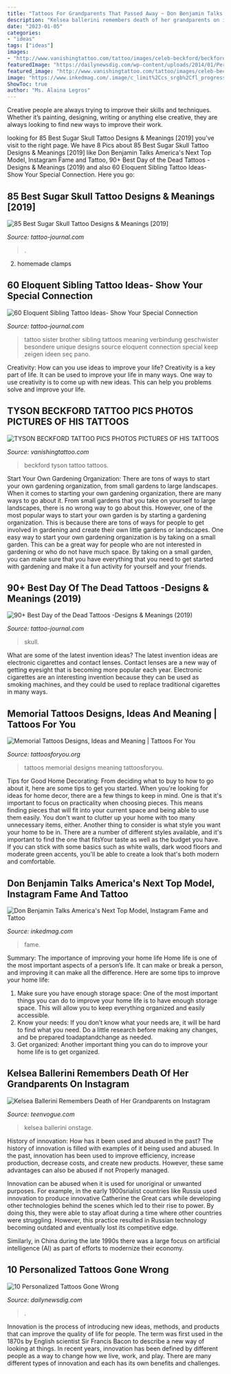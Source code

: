 ```yaml
---
title: "Tattoos For Grandparents That Passed Away ~ Don Benjamin Talks America&#039;s Next Top Model, Instagram Fame And Tattoo"
description: "Kelsea ballerini remembers death of her grandparents on instagram"
date: "2023-01-05"
categories:
- "ideas"
tags: ["ideas"]
images:
- "http://www.vanishingtattoo.com/tattoo/images/celeb-beckford/beckford_large/tyson_beckford_009.jpg"
featuredImage: "https://dailynewsdig.com/wp-content/uploads/2014/01/Personalized-Tattoos-Gone-Wrong-3.jpg"
featured_image: "http://www.vanishingtattoo.com/tattoo/images/celeb-beckford/beckford_large/tyson_beckford_009.jpg"
image: "https://www.inkedmag.com/.image/c_limit%2Ccs_srgb%2Cfl_progressive%2Cq_auto:good%2Cw_700/MTYwNjk4NDU1NDMyMzc0MjQ3/img_1931.jpg"
ShowToc: true
author: "Ms. Alaina Legros"
---
```



Creative people are always trying to improve their skills and techniques. Whether it’s painting, designing, writing or anything else creative, they are always looking to find new ways to improve their work.

	

		
looking for 85 Best Sugar Skull Tattoo Designs &amp; Meanings [2019] you've visit to the right page. We have 8 Pics about 85 Best Sugar Skull Tattoo Designs &amp; Meanings [2019] like Don Benjamin Talks America&#039;s Next Top Model, Instagram Fame and Tattoo, 90+ Best Day of the Dead Tattoos -Designs &amp; Meanings (2019) and also 60 Eloquent Sibling Tattoo Ideas- Show Your Special Connection. Here you go:
		
    
## 85 Best Sugar Skull Tattoo Designs &amp; Meanings [2019]

<img loading=lazy src="https://tattoo-journal.com/wp-content/uploads/2015/07/skull-Tattoo-33.jpg" onerror="this.onerror=null;this.src='https://tse1.mm.bing.net/th?id=OIP.NoDXOS8_GXgpN1XH2NhZwQHaJ4&amp;pid=15.1';" alt="85 Best Sugar Skull Tattoo Designs &amp; Meanings [2019]">

_Source: tattoo-journal.com_

>. 

	

2. homemade clamps

    
## 60 Eloquent Sibling Tattoo Ideas- Show Your Special Connection

<img loading=lazy src="https://tattoo-journal.com/wp-content/uploads/2016/09/sibling-tattoo8-650x650.jpg" onerror="this.onerror=null;this.src='https://tse3.mm.bing.net/th?id=OIP.S2KvrT9RDroKWAgD02T9oAHaHa&amp;pid=15.1';" alt="60 Eloquent Sibling Tattoo Ideas- Show Your Special Connection">

_Source: tattoo-journal.com_

>tattoo sister brother sibling tattoos meaning verbindung geschwister besondere unique designs source eloquent connection special keep zeigen ideen seç pano. 

	

Creativity: How can you use ideas to improve your life?
Creativity is a key part of life. It can be used to improve your life in many ways. One way to use creativity is to come up with new ideas. This can help you problems solve and improve your life.

    
## TYSON BECKFORD TATTOO PICS PHOTOS PICTURES OF HIS TATTOOS

<img loading=lazy src="http://www.vanishingtattoo.com/tattoo/images/celeb-beckford/beckford_large/tyson_beckford_009.jpg" onerror="this.onerror=null;this.src='https://tse2.mm.bing.net/th?id=OIP.tl02l2jNwXOLdSZiICZMDAHaK9&amp;pid=15.1';" alt="TYSON BECKFORD TATTOO PICS PHOTOS PICTURES OF HIS TATTOOS">

_Source: vanishingtattoo.com_

>beckford tyson tattoo tattoos. 

	

Start Your Own Gardening Organization: There are tons of ways to start your own gardening organization, from small gardens to large landscapes.
When it comes to starting your own gardening organization, there are many ways to go about it. From small gardens that you take on yourself to large landscapes, there is no wrong way to go about this. However, one of the most popular ways to start your own garden is by starting a gardening organization. This is because there are tons of ways for people to get involved in gardening and create their own little gardens or landscapes.
One easy way to start your own gardening organization is by taking on a small garden. This can be a great way for people who are not interested in gardening or who do not have much space. By taking on a small garden, you can make sure that you have everything that you need to get started with gardening and make it a fun activity for yourself and your friends.

    
## 90+ Best Day Of The Dead Tattoos -Designs &amp; Meanings (2019)

<img loading=lazy src="https://tattoo-journal.com/wp-content/uploads/2015/09/Day-of-the-Dead-Tattoos_-19-650x650.jpg" onerror="this.onerror=null;this.src='https://tse1.mm.bing.net/th?id=OIP.lytLGRnQYVM_5XQHReqAmwHaHa&amp;pid=15.1';" alt="90+ Best Day of the Dead Tattoos -Designs &amp; Meanings (2019)">

_Source: tattoo-journal.com_

>skull. 

	

What are some of the latest invention ideas?
The latest invention ideas are electronic cigarettes and contact lenses. Contact lenses are a new way of getting eyesight that is becoming more popular each year. Electronic cigarettes are an interesting invention because they can be used as smoking machines, and they could be used to replace traditional cigarettes in many ways.

    
## Memorial Tattoos Designs, Ideas And Meaning | Tattoos For You

<img loading=lazy src="https://www.tattoosforyou.org/wp-content/uploads/2013/09/Memorial-Tattoos-For-Men.jpg" onerror="this.onerror=null;this.src='https://tse4.mm.bing.net/th?id=OIP.HDXP1szaKtin_5cr-GOr4wHaNI&amp;pid=15.1';" alt="Memorial Tattoos Designs, Ideas and Meaning | Tattoos For You">

_Source: tattoosforyou.org_

>tattoos memorial designs meaning tattoosforyou. 

	

Tips for Good Home Decorating: From deciding what to buy to how to go about it, here are some tips to get you started.
When you're looking for ideas for home decor, there are a few things to keep in mind. One is that it's important to focus on practicality when choosing pieces. This means finding pieces that will fit into your current space and being able to use them easily. You don't want to clutter up your home with too many unnecessary items, either. Another thing to consider is what style you want your home to be in. There are a number of different styles available, and it's important to find the one that fitsYour taste as well as the budget you have. If you can stick with some basics such as white walls, dark wood floors and moderate green accents, you'll be able to create a look that's both modern and comfortable.

    
## Don Benjamin Talks America&#039;s Next Top Model, Instagram Fame And Tattoo

<img loading=lazy src="https://www.inkedmag.com/.image/c_limit%2Ccs_srgb%2Cfl_progressive%2Cq_auto:good%2Cw_700/MTYwNjk4NDU1NDMyMzc0MjQ3/img_1931.jpg" onerror="this.onerror=null;this.src='https://tse2.mm.bing.net/th?id=OIP.M6_3M2WwEN2dw5ikdGvlOwHaLH&amp;pid=15.1';" alt="Don Benjamin Talks America&#039;s Next Top Model, Instagram Fame and Tattoo">

_Source: inkedmag.com_

>fame. 

	

Summary: The importance of improving your home life
Home life is one of the most important aspects of a person’s life. It can make or break a person, and improving it can make all the difference. Here are some tips to improve your home life: 
1. Make sure you have enough storage space: One of the most important things you can do to improve your home life is to have enough storage space. This will allow you to keep everything organized and easily accessible. 
2. Know your needs: If you don’t know what your needs are, it will be hard to find what you need. Do a little research before making any changes, and be prepared toadaptandchange as needed. 
3. Get organized: Another important thing you can do to improve your home life is to get organized.

    
## Kelsea Ballerini Remembers Death Of Her Grandparents On Instagram

<img loading=lazy src="https://assets.teenvogue.com/photos/580e1369a07c1b5a60bed48c/master/pass/GettyImages-518973960.jpg" onerror="this.onerror=null;this.src='https://tse1.mm.bing.net/th?id=OIP.UGMTiv_ka9TuiZ3x9TmF-QHaLJ&amp;pid=15.1';" alt="Kelsea Ballerini Remembers Death of Her Grandparents on Instagram">

_Source: teenvogue.com_

>kelsea ballerini onstage. 

	

History of innovation: How has it been used and abused in the past?
The history of innovation is filled with examples of it being used and abused. In the past, innovation has been used to improve efficiency, increase production, decrease costs, and create new products. However, these same advantages can also be abused if not Properly managed.

Innovation can be abused when it is used for unoriginal or unwanted purposes. For example, in the early 1900srialist countries like Russia used innovation to produce innovative Catherine the Great cars while developing other technologies behind the scenes which led to their rise to power. By doing this, they were able to stay afloat during a time where other countries were struggling. However, this practice resulted in Russian technology becoming outdated and eventually lost its competitive edge. 

Similarly, in China during the late 1990s there was a large focus on artificial intelligence (AI) as part of efforts to modernize their economy.

    
## 10 Personalized Tattoos Gone Wrong

<img loading=lazy src="https://dailynewsdig.com/wp-content/uploads/2014/01/Personalized-Tattoos-Gone-Wrong-3.jpg" onerror="this.onerror=null;this.src='https://tse3.mm.bing.net/th?id=OIP.0r5-UGnBknpyDGMQJlQNYwHaD5&amp;pid=15.1';" alt="10 Personalized Tattoos Gone Wrong">

_Source: dailynewsdig.com_

>. 

	

Innovation is the process of introducing new ideas, methods, and products that can improve the quality of life for people. The term was first used in the 1870s by English scientist Sir Francis Bacon to describe a new way of looking at things. In recent years, innovation has been defined by different people as a way to change how we live, work, and play. There are many different types of innovation and each has its own benefits and challenges.

